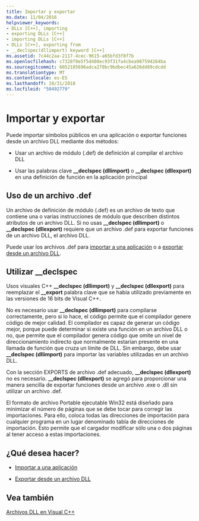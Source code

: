 ```yaml
---
title: Importar y exportar
ms.date: 11/04/2016
helpviewer_keywords:
- DLLs [C++], importing
- exporting DLLs [C++]
- importing DLLs [C++]
- DLLs [C++], exporting from
- __declspec(dllimport) keyword [C++]
ms.assetid: 7c44c2aa-2117-4cec-9615-a65bfd3f8f7b
ms.openlocfilehash: c7328f0e5f5d408ec93f31fa4cbea987594264ba
ms.sourcegitcommit: 6052185696adca270bc9bdbec45a626dd89cdcdd
ms.translationtype: MT
ms.contentlocale: es-ES
ms.lasthandoff: 10/31/2018
ms.locfileid: "50492779"
---
```

# <a name="importing-and-exporting"></a>Importar y exportar

Puede importar símbolos públicos en una aplicación o exportar funciones desde un archivo DLL mediante dos métodos:

- Usar un archivo de módulo (.def) de definición al compilar el archivo DLL

- Usar las palabras clave **__declspec (dllimport)** o **__declspec (dllexport)** en una definición de función en la aplicación principal

## <a name="using-a-def-file"></a>Uso de un archivo .def

Un archivo de definición de módulo (.def) es un archivo de texto que contiene una o varias instrucciones de módulo que describen distintos atributos de un archivo DLL. Si no usas **__declspec (dllimport)** o **__declspec (dllexport)** requiere que un archivo .def para exportar funciones de un archivo DLL, el archivo DLL.

Puede usar los archivos .def para [importar a una aplicación](../build/importing-using-def-files.md) o a [exportar desde un archivo DLL](../build/exporting-from-a-dll-using-def-files.md).

## <a name="using-declspec"></a>Utilizar __declspec

Usos visuales C++ **__declspec (dllimport)** y **__declspec (dllexport)** para reemplazar el **__export** palabra clave que se había utilizado previamente en las versiones de 16 bits de Visual C++.

No es necesario usar **__declspec (dllimport)** para compilarse correctamente, pero si lo hace, el código permite que el compilador genere código de mejor calidad. El compilador es capaz de generar un código mejor, porque puede determinar si existe una función en un archivo DLL o no, que permite que el compilador genera código que omite un nivel de direccionamiento indirecto que normalmente estarían presente en una llamada de función que cruza un límite de DLL. Sin embargo, debe usar **__declspec (dllimport)** para importar las variables utilizadas en un archivo DLL.

Con la sección EXPORTS de archivo .def adecuado, **__declspec (dllexport)** no es necesario. **__declspec (dllexport)** se agregó para proporcionar una manera sencilla de exportar funciones desde un archivo .exe o .dll sin utilizar un archivo .def.

El formato de archivo Portable ejecutable Win32 está diseñado para minimizar el número de páginas que se debe tocar para corregir las importaciones. Para ello, coloca todas las direcciones de importación para cualquier programa en un lugar denominado tabla de direcciones de importación. Esto permite que el cargador modificar sólo una o dos páginas al tener acceso a estas importaciones.

## <a name="what-do-you-want-to-do"></a>¿Qué desea hacer?

- [Importar a una aplicación](../build/importing-into-an-application-using-declspec-dllimport.md)

- [Exportar desde un archivo DLL](../build/exporting-from-a-dll.md)

## <a name="see-also"></a>Vea también

[Archivos DLL en Visual C++](../build/dlls-in-visual-cpp.md)